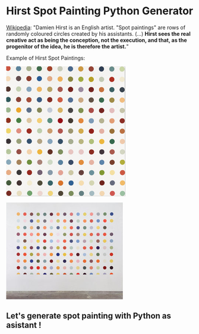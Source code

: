 # Hirst Spot Painting Python Generator




[Wikipedia](https://en.wikipedia.org/wiki/Damien_Hirst):
"Damien Hirst is an English artist. 
"Spot paintings" are rows of randomly coloured circles created by his assistants. (...) **Hirst sees the real creative act as being the conception, not the execution, and that, as the progenitor of the idea, he is therefore the artist.**"

Example of Hirst Spot Paintings: 

![Spot Painting](https://github.com/elisepitel/hirst_painting_generator/blob/main/spot_painting.jpg)

![Spot Painting](https://github.com/elisepitel/hirst_painting_generator/blob/main/spot_painting_1.jpg)


## Let's generate spot painting with Python as asistant !
